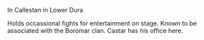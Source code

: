 In Callestan in Lower Dura

Holds occassional fights for entertainment on stage. Known to be associated with the Boromar clan. Castar has his office here.